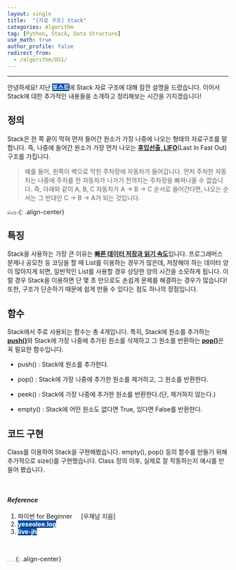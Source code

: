 ```yaml
---
layout: single
title:  "[자료 구조] Stack"
categories: Algorithm
tag: [Python, Stack, Data Structure]
use_math: true
author_profile: false
redirect_from:
  - /algorithm/DS1/
---
```

-----
안녕하세요! 지난 <mark style='background-color: #0550ae'><b><a href='https://woongsonvi.github.io/algorithm/PGM4/'><font color="white">포스트</font></a></b></mark>에 Stack 자료 구조에 대해 잠깐 설명을 드렸습니다. 이어서 Stack에 대한 추가적인 내용들을 소개하고 정리해보는 시간을 가지겠습니다! 

## 정의

Stack은 한 쪽 끝이 막혀 먼저 들어간 원소가 가장 나중에 나오는 형태의 자료구조를 말합니다. 즉, 나중에 들어간 원소가 가장 먼저 나오는 <u><b>후입선출, LIFO</b></u>(Last In Fast Out) 구조를 가집니다.   

> 예를 들어, 왼쪽이 벽으로 막힌 주차장에 자동차가 들어갑니다. 먼저 주차한 자동차는 나중에 주차를 한 자동차가 나가기 전까지는 주차장을 빠져나올 수 없습니다. 즉, 아래와 같이 A, B, C 자동차가 A -> B -> C 순서로 들어간다면, 나오는 순서는 그 반대인 C -> B -> A가 되는 것입니다.

<img src="https://user-images.githubusercontent.com/37182279/219839341-e90c5266-15f8-4b0a-b8fb-26e546e32b38.jpg" alt="사진 1" style="zoom:50%;" />{: .align-center}

## 특징

Stack을 사용하는 가장 큰 이유는 <u><b>빠른 데이터 저장과 읽기 속도</b></u>입니다. 프로그래머스 문제나 공모전 등 코딩을 할 때 List를 이용하는 경우가 많은데, 저장해야 하는 데이터 양이 많아지게 되면, 일반적인 List를 사용할 경우 상당한 양의 시간을 소모하게 됩니다. 이럴 경우 Stack을 이용하면 단 몇 초 만으로도 손쉽게 문제를 해결하는 경우가 많습니다! 또한, 구조가 단순하기 때문에 쉽게 만들 수 있다는 점도 하나의 장점입니다.

## 함수

Stack에서 주로 사용되는 함수는 총 4개입니다. 특히, Stack에 원소를 추가하는 <u><b>push()</b></u>와 Stack에 가장 나중에 추가된 원소를 삭제하고 그 원소를 반환하는 <u><b>pop()</b></u>은 꼭 필요한 함수입니다.

* push() : Stack에 원소를 추가한다.

* pop() : Stack에 가장 나중에 추가한 원소를 제거하고, 그 원소를 반환한다.

* peek() : Stack에 가장 나중에 추가한 원소를 반환한다.(단, 제거하지 않는다.)

* empty() : Stack에 어떤 원소도 없다면 True, 있다면 False를 반환한다.

## 코드 구현

Class를 이용하여 Stack을 구현해봤습니다. empty(), pop() 등의 함수를 만들기 위해 추가적으로 size()를 구현했습니다.  Class 정의 이후, 실제로 잘 작동하는지 예시를 만들어 봤습니다.

<script src="https://gist.github.com/WOONGSONVI/806f8b207d285fec77de787290c386ae.js"></script>

<br>

#### *Reference*

1. 파이썬 for Beginner &nbsp;&nbsp;&nbsp;&nbsp;[우재남 지음]
2. <mark style='background-color: #0550ae'><b><a href='https://velog.io/@yeseolee/Python-%EC%9E%90%EB%A3%8C%EA%B5%AC%EC%A1%B0-%EC%8A%A4%ED%83%9DStack'><font color="white">yeseolee.log</font></a></b></mark>
3. <mark style='background-color: #0550ae'><b><a href='https://live-jh.tistory.com/63'><font color="white">live-jh</font></a></b></mark>

<br>

<img src="https://user-images.githubusercontent.com/37182279/216820587-4617a62e-0565-47f1-9ead-f4cd367572a1.png" alt="DATA_100%_LOGO_LIGHT" style="zoom:10%">{: .align-center}

<br>

<br>



